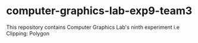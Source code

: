 # computer-graphics-lab-exp9-team3
This repository contains Computer Graphics Lab's ninth experiment i.e Clipping: Polygon
